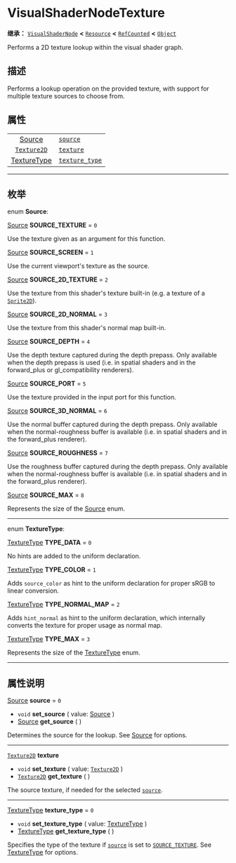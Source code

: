 <!-- ⚠ 请勿编辑本文件 ⚠ -->
<!-- 本文档使用脚本从 WeDot 引擎源码仓库生成。 -->
<!-- 生成脚本：https://github.com/WeDot-Engine/WeDot/tree/4.3/doc/tools/make_md.py； -->
<!-- 原文件：https://github.com/WeDot-Engine/WeDot/tree/4.3/doc/classes/VisualShaderNodeTexture.xml。 -->

<div id="_class_visualshadernodetexture"></div>

# VisualShaderNodeTexture

**继承：** [`VisualShaderNode`](class_visualshadernode.md) **<** [`Resource`](class_resource.md) **<** [`RefCounted`](class_refcounted.md) **<** [`Object`](class_object.md)

Performs a 2D texture lookup within the visual shader graph.

## 描述

Performs a lookup operation on the provided texture, with support for multiple texture sources to choose from.

## 属性

|||
|:-:|:--|
| [Source](#enum_visualshadernodetexture_source)           | [`source`](class_visualshadernodetexture.md#class_visualshadernodetexture_property_source)             | ``0`` |
| [`Texture2D`](class_texture2d.md)                        | [`texture`](class_visualshadernodetexture.md#class_visualshadernodetexture_property_texture)           |       |
| [TextureType](#enum_visualshadernodetexture_texturetype) | [`texture_type`](class_visualshadernodetexture.md#class_visualshadernodetexture_property_texture_type) | ``0`` |

<!-- rst-class:: classref-section-separator -->

---

## 枚举

<div id="_class_enum_visualshadernodetexture_source"></div>

enum **Source**: <div id="enum_visualshadernodetexture_source"></div>

<div id="_class_visualshadernodetexture_constant_source_texture"></div>

[Source](#enum_visualshadernodetexture_source) **SOURCE_TEXTURE** = ``0``

Use the texture given as an argument for this function.

<div id="_class_visualshadernodetexture_constant_source_screen"></div>

[Source](#enum_visualshadernodetexture_source) **SOURCE_SCREEN** = ``1``

Use the current viewport's texture as the source.

<div id="_class_visualshadernodetexture_constant_source_2d_texture"></div>

[Source](#enum_visualshadernodetexture_source) **SOURCE_2D_TEXTURE** = ``2``

Use the texture from this shader's texture built-in (e.g. a texture of a [`Sprite2D`](class_sprite2d.md)).

<div id="_class_visualshadernodetexture_constant_source_2d_normal"></div>

[Source](#enum_visualshadernodetexture_source) **SOURCE_2D_NORMAL** = ``3``

Use the texture from this shader's normal map built-in.

<div id="_class_visualshadernodetexture_constant_source_depth"></div>

[Source](#enum_visualshadernodetexture_source) **SOURCE_DEPTH** = ``4``

Use the depth texture captured during the depth prepass. Only available when the depth prepass is used (i.e. in spatial shaders and in the forward_plus or gl_compatibility renderers).

<div id="_class_visualshadernodetexture_constant_source_port"></div>

[Source](#enum_visualshadernodetexture_source) **SOURCE_PORT** = ``5``

Use the texture provided in the input port for this function.

<div id="_class_visualshadernodetexture_constant_source_3d_normal"></div>

[Source](#enum_visualshadernodetexture_source) **SOURCE_3D_NORMAL** = ``6``

Use the normal buffer captured during the depth prepass. Only available when the normal-roughness buffer is available (i.e. in spatial shaders and in the forward_plus renderer).

<div id="_class_visualshadernodetexture_constant_source_roughness"></div>

[Source](#enum_visualshadernodetexture_source) **SOURCE_ROUGHNESS** = ``7``

Use the roughness buffer captured during the depth prepass. Only available when the normal-roughness buffer is available (i.e. in spatial shaders and in the forward_plus renderer).

<div id="_class_visualshadernodetexture_constant_source_max"></div>

[Source](#enum_visualshadernodetexture_source) **SOURCE_MAX** = ``8``

Represents the size of the [Source](#enum_visualshadernodetexture_source) enum.

<!-- rst-class:: classref-item-separator -->

---

<div id="_class_enum_visualshadernodetexture_texturetype"></div>

enum **TextureType**: <div id="enum_visualshadernodetexture_texturetype"></div>

<div id="_class_visualshadernodetexture_constant_type_data"></div>

[TextureType](#enum_visualshadernodetexture_texturetype) **TYPE_DATA** = ``0``

No hints are added to the uniform declaration.

<div id="_class_visualshadernodetexture_constant_type_color"></div>

[TextureType](#enum_visualshadernodetexture_texturetype) **TYPE_COLOR** = ``1``

Adds `source_color` as hint to the uniform declaration for proper sRGB to linear conversion.

<div id="_class_visualshadernodetexture_constant_type_normal_map"></div>

[TextureType](#enum_visualshadernodetexture_texturetype) **TYPE_NORMAL_MAP** = ``2``

Adds `hint_normal` as hint to the uniform declaration, which internally converts the texture for proper usage as normal map.

<div id="_class_visualshadernodetexture_constant_type_max"></div>

[TextureType](#enum_visualshadernodetexture_texturetype) **TYPE_MAX** = ``3``

Represents the size of the [TextureType](#enum_visualshadernodetexture_texturetype) enum.

<!-- rst-class:: classref-section-separator -->

---

## 属性说明

<div id="_class_visualshadernodetexture_property_source"></div>

[Source](#enum_visualshadernodetexture_source) **source** = ``0`` <div id="class_visualshadernodetexture_property_source"></div>

- `void` **set_source** ( value: [Source](#enum_visualshadernodetexture_source) )
- [Source](#enum_visualshadernodetexture_source) **get_source** ( )

Determines the source for the lookup. See [Source](#enum_visualshadernodetexture_source) for options.

<!-- rst-class:: classref-item-separator -->

---

<div id="_class_visualshadernodetexture_property_texture"></div>

[`Texture2D`](class_texture2d.md) **texture** <div id="class_visualshadernodetexture_property_texture"></div>

- `void` **set_texture** ( value: [`Texture2D`](class_texture2d.md) )
- [`Texture2D`](class_texture2d.md) **get_texture** ( )

The source texture, if needed for the selected [`source`](class_visualshadernodetexture.md#class_visualshadernodetexture_property_source).

<!-- rst-class:: classref-item-separator -->

---

<div id="_class_visualshadernodetexture_property_texture_type"></div>

[TextureType](#enum_visualshadernodetexture_texturetype) **texture_type** = ``0`` <div id="class_visualshadernodetexture_property_texture_type"></div>

- `void` **set_texture_type** ( value: [TextureType](#enum_visualshadernodetexture_texturetype) )
- [TextureType](#enum_visualshadernodetexture_texturetype) **get_texture_type** ( )

Specifies the type of the texture if [`source`](class_visualshadernodetexture.md#class_visualshadernodetexture_property_source) is set to [`SOURCE_TEXTURE`](class_visualshadernodetexture.md#class_visualshadernodetexture_constant_source_texture). See [TextureType](#enum_visualshadernodetexture_texturetype) for options.

[^virtual]: 本方法通常需要用户覆盖才能生效。
[^const]: 本方法无副作用，不会修改该实例的任何成员变量。
[^vararg]: 本方法除了能接受在此处描述的参数外，还能够继续接受任意数量的参数。
[^constructor]: 本方法用于构造某个类型。
[^static]: 调用本方法无需实例，可直接使用类名进行调用。
[^operator]: 本方法描述的是使用本类型作为左操作数的有效运算符。
[^bitfield]: 这个值是由下列位标志构成位掩码的整数。
[^void]: 无返回值。
